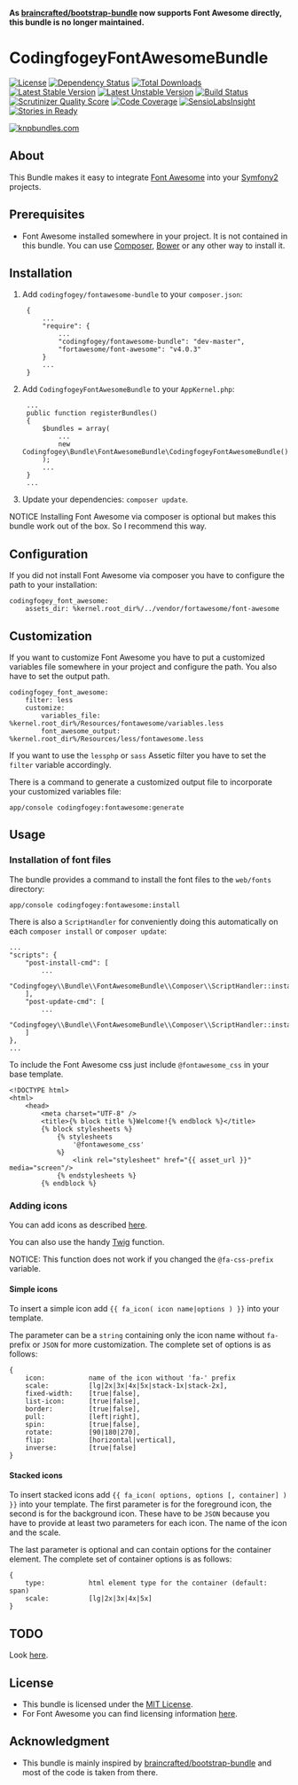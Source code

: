 **As [braincrafted/bootstrap-bundle](https://github.com/braincrafted/bootstrap-bundle.git) now supports Font Awesome directly, this bundle is no longer maintained.**

# CodingfogeyFontAwesomeBundle

[![License](https://poser.pugx.org/codingfogey/fontawesome-bundle/license.png)](https://packagist.org/packages/codingfogey/fontawesome-bundle)
[![Dependency Status](https://www.versioneye.com/user/projects/52f51557ec1375fd0b000077/badge.png)](https://www.versioneye.com/user/projects/52f51557ec1375fd0b000077)
[![Total Downloads](https://poser.pugx.org/codingfogey/fontawesome-bundle/downloads.png)](https://packagist.org/packages/codingfogey/fontawesome-bundle)
[![Latest Stable Version](https://poser.pugx.org/codingfogey/fontawesome-bundle/v/stable.png)](https://packagist.org/packages/codingfogey/fontawesome-bundle)
[![Latest Unstable Version](https://poser.pugx.org/codingfogey/fontawesome-bundle/v/unstable.png)](https://packagist.org/packages/codingfogey/fontawesome-bundle)
[![Build Status](https://travis-ci.org/codingfogey/fontawesome-bundle.png)](https://travis-ci.org/codingfogey/fontawesome-bundle)
[![Scrutinizer Quality Score](https://scrutinizer-ci.com/g/codingfogey/fontawesome-bundle/badges/quality-score.png?s=ddf3507ab8055474b46db51a92e7a486a94a931a)](https://scrutinizer-ci.com/g/codingfogey/fontawesome-bundle/)
[![Code Coverage](https://scrutinizer-ci.com/g/codingfogey/fontawesome-bundle/badges/coverage.png?s=b9f564491938c725b1dc2f64b1461071a6b710cf)](https://scrutinizer-ci.com/g/codingfogey/fontawesome-bundle/)
[![SensioLabsInsight](https://insight.sensiolabs.com/projects/7b8a98ea-e8e8-49c0-a5b0-7ee378009b07/mini.png)](https://insight.sensiolabs.com/projects/7b8a98ea-e8e8-49c0-a5b0-7ee378009b07)
[![Stories in Ready](https://badge.waffle.io/codingfogey/fontawesome-bundle.png?label=ready&title=Ready)](https://waffle.io/codingfogey/fontawesome-bundle)

[![knpbundles.com](http://knpbundles.com/codingfogey/fontawesome-bundle/badge-short)](http://knpbundles.com/codingfogey/fontawesome-bundle)

## About

This Bundle makes it easy to integrate [Font Awesome](http://fortawesome.github.io/Font-Awesome/) into your [Symfony2](http://symfony.com/) projects.


## Prerequisites

- Font Awesome installed somewhere in your project. It is not contained in this bundle. You can use [Composer](http://getcomposer.org), [Bower](http://bower.io) or any other way to install it.


## Installation

1. Add `codingfogey/fontawesome-bundle` to your `composer.json`:

        {
            ...
            "require": {
                ...
                "codingfogey/fontawesome-bundle": "dev-master",
                "fortawesome/font-awesome": "v4.0.3"
            }
            ...
        }

2. Add `CodingfogeyFontAwesomeBundle` to your `AppKernel.php`:

        ...
        public function registerBundles()
        {
            $bundles = array(
                ...
                new Codingfogey\Bundle\FontAwesomeBundle\CodingfogeyFontAwesomeBundle()
            );
            ...
        }
        ...

3. Update your dependencies: `composer update`.

NOTICE Installing Font Awesome via composer is optional but makes this bundle work out of the box. So I recommend this way.


## Configuration

If you did not install Font Awesome via composer you have to configure the path to your installation:

    codingfogey_font_awesome:
        assets_dir: %kernel.root_dir%/../vendor/fortawesome/font-awesome


## Customization

If you want to customize Font Awesome you have to put a customized variables file somewhere in your project and configure the path. You also have to set the output path.

    codingfogey_font_awesome:
        filter: less
        customize:
            variables_file:         %kernel.root_dir%/Resources/fontawesome/variables.less
            font_awesome_output:    %kernel.root_dir%/Resources/less/fontawesome.less

If you want to use the `lessphp` or `sass` Assetic filter you have to set the `filter` variable accordingly.

There is a command to generate a customized output file to incorporate your customized variables file:

    app/console codingfogey:fontawesome:generate


## Usage

### Installation of font files

The bundle provides a command to install the font files to the `web/fonts` directory:

    app/console codingfogey:fontawesome:install

There is also a `ScriptHandler` for conveniently doing this automatically on each `composer install` or `composer update`:

    ...
    "scripts": {
        "post-install-cmd": [
            ...
            "Codingfogey\\Bundle\\FontAwesomeBundle\\Composer\\ScriptHandler::install"
        ],
        "post-update-cmd": [
            ...
            "Codingfogey\\Bundle\\FontAwesomeBundle\\Composer\\ScriptHandler::install"
        ]
    },
    ...

To include the Font Awesome css just include `@fontawesome_css` in your base template.

    <!DOCTYPE html>
    <html>
        <head>
            <meta charset="UTF-8" />
            <title>{% block title %}Welcome!{% endblock %}</title>
            {% block stylesheets %}
                {% stylesheets
                    '@fontawesome_css'
                %}
                    <link rel="stylesheet" href="{{ asset_url }}" media="screen"/>
                {% endstylesheets %}
            {% endblock %}

### Adding icons

You can add icons as described [here](http://fortawesome.github.io/Font-Awesome/examples/).

You can also use the handy [Twig](http://twig.sensiolabs.org/) function.

NOTICE: This function does not work if you changed the `@fa-css-prefix` variable.

#### Simple icons

To insert a simple icon add `{{ fa_icon( icon name|options ) }}` into your template.

The parameter can be a `string` containing only the icon name without `fa-` prefix
or `JSON` for more customization. The complete set of options is as follows:

    {
        icon:           name of the icon without 'fa-' prefix
        scale:          [lg|2x|3x|4x|5x|stack-1x|stack-2x],
        fixed-width:    [true|false],
        list-icon:      [true|false],
        border:         [true|false],
        pull:           [left|right],
        spin:           [true|false],
        rotate:         [90|180|270],
        flip:           [horizontal|vertical],
        inverse:        [true|false]
    }

#### Stacked icons

To insert stacked icons add `{{ fa_icon( options, options [, container] ) }}`
into your template. The first parameter is for the foreground icon, the second
is for the background icon. These have to be `JSON` because you have to provide
at least two parameters for each icon. The name of the icon and the scale.

The last parameter is optional and can contain options
for the container element. The complete set of container options is as follows:

    {
        type:           html element type for the container (default: span)
        scale:          [lg|2x|3x|4x|5x]
    }


## TODO

Look [here](../../issues?milestone=&state=open).


## License

- This bundle is licensed under the [MIT License](http://opensource.org/licenses/MIT).
- For Font Awesome you can find licensing information [here](http://fortawesome.github.io/Font-Awesome/license/).


## Acknowledgment

- This bundle is mainly inspired by [braincrafted/bootstrap-bundle](https://github.com/braincrafted/bootstrap-bundle.git) and most of the code is taken from there.

